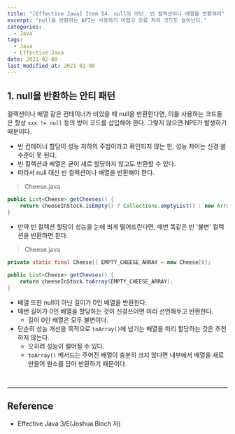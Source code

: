 ```yaml
---
title: "[Effective Java] Item 54. null이 아닌, 빈 컬렉션이나 배열을 반환하라"
excerpt: "null을 반환하는 API는 사용하기 어렵고 오류 처리 코드도 늘어난다."
categories:
  - Java
tags:
  - Java
  - Effective Java
date: 2021-02-08
last_modified_at: 2021-02-08
---
```


## 1. null을 반환하는 안티 패턴

컬렉션이나 배열 같은 컨테이너가 비었을 때 null을 반환한다면, 이를 사용하는 코드들은 항상 ``xxx != null`` 등의 방어 코드를 삽입해야 한다. 그렇지 않으면 NPE가 발생하기 때문이다.

* 빈 컨테이너 할당이 성능 저하의 주범이라고 확인되지 않는 한, 성능 차이는 신경 쓸 수준이 못 된다.
* 빈 컬렉션과 배열은 굳이 새로 할당하지 않고도 반환할 수 있다.
* 따라서 null 대신 빈 컬렉션이나 배열을 반환해야 한다.

> Cheese.java

```java
public List<Cheese> getCheeses() {
    return cheeseInStock.isEmpty() ? Collections.emptyList() : new ArrayList<>(cheeseInStock);
}
```

* 만약 빈 컬렉션 할당이 성능을 눈에 띄게 떨어뜨린다면, 매번 똑같은 빈 '불변' 컬렉션을 반환하면 된다.

> Cheese.java

```java
private static final Cheese[] EMPTY_CHEESE_ARRAY = new Cheese[0];

public List<Cheese> getCheeses() {
    return cheeseInStock.toArray(EMPTY_CHEESE_ARRAY);
}
```

* 배열 또한 null이 아닌 길이가 0인 배열을 반환한다.
* 매번 길이가 0인 배열을 할당하는 것이 신경쓰이면 미리 선언해두고 반환한다.
  * 길이 0인 배열은 모두 불변이다.
* 단순히 성능 개선을 목적으로 ``toArray()``에 넘기는 배열을 미리 할당하는 것은 추천하지 않는다.
  * 오히려 성능이 떨어질 수 있다.
  * ``toArray()`` 메서드는 주어진 배열이 충분히 크지 않다면 내부에서 배열을 새로 만들어 원소를 담아 반환하기 때문이다.

<br>

---

## Reference

* Effective Java 3/E(Joshua Bloch 저)
